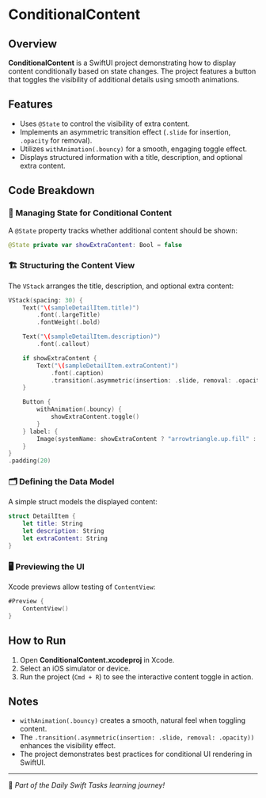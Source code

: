 # ConditionalContent

## Overview
**ConditionalContent** is a SwiftUI project demonstrating how to display content conditionally based on state changes. The project features a button that toggles the visibility of additional details using smooth animations.

## Features
- Uses `@State` to control the visibility of extra content.
- Implements an asymmetric transition effect (`.slide` for insertion, `.opacity` for removal).
- Utilizes `withAnimation(.bouncy)` for a smooth, engaging toggle effect.
- Displays structured information with a title, description, and optional extra content.

## Code Breakdown

### 📌 Managing State for Conditional Content
A `@State` property tracks whether additional content should be shown:

```swift
@State private var showExtraContent: Bool = false
```

### 🏗️ Structuring the Content View
The `VStack` arranges the title, description, and optional extra content:

```swift
VStack(spacing: 30) {
    Text("\(sampleDetailItem.title)")
        .font(.largeTitle)
        .fontWeight(.bold)

    Text("\(sampleDetailItem.description)")
        .font(.callout)

    if showExtraContent {
        Text("\(sampleDetailItem.extraContent)")
            .font(.caption)
            .transition(.asymmetric(insertion: .slide, removal: .opacity))
    }

    Button {
        withAnimation(.bouncy) {
            showExtraContent.toggle()
        }
    } label: {
        Image(systemName: showExtraContent ? "arrowtriangle.up.fill" : "arrowtriangle.down.fill")
    }
}
.padding(20)
```

### 🗂️ Defining the Data Model
A simple struct models the displayed content:

```swift
struct DetailItem {
    let title: String
    let description: String
    let extraContent: String
}
```

### 🖥️ Previewing the UI
Xcode previews allow testing of `ContentView`:

```swift
#Preview {
    ContentView()
}
```

## How to Run
1. Open **ConditionalContent.xcodeproj** in Xcode.
2. Select an iOS simulator or device.
3. Run the project (`Cmd + R`) to see the interactive content toggle in action.

## Notes
- `withAnimation(.bouncy)` creates a smooth, natural feel when toggling content.
- The `.transition(.asymmetric(insertion: .slide, removal: .opacity))` enhances the visibility effect.
- The project demonstrates best practices for conditional UI rendering in SwiftUI.

---
🚀 *Part of the Daily Swift Tasks learning journey!*